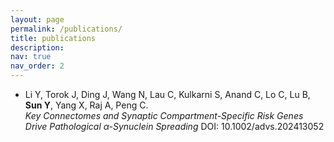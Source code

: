 ```yaml
---
layout: page
permalink: /publications/
title: publications
description: 
nav: true
nav_order: 2
---
```


- Li Y, Torok J, Ding J, Wang N, Lau C, Kulkarni S, Anand C, Lo C, Lu B, **Sun Y**, Yang X, Raj A, Peng C.  
  *Key Connectomes and Synaptic Compartment-Specific Risk Genes Drive Pathological α-Synuclein Spreading*
       DOI: 10.1002/advs.202413052
